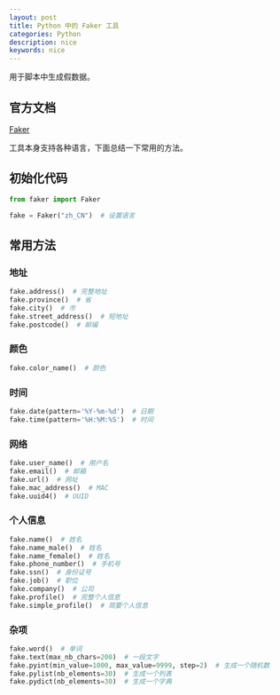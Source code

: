 ```yaml
---
layout: post
title: Python 中的 Faker 工具
categories: Python
description: nice
keywords: nice
---
```


用于脚本中生成假数据。

## 官方文档

[Faker](https://faker.readthedocs.io/en/master/locales/zh_CN.html)

工具本身支持各种语言，下面总结一下常用的方法。

## 初始化代码

``` Python
from faker import Faker

fake = Faker("zh_CN")  # 设置语言
```

## 常用方法

### 地址

``` Python
fake.address()  # 完整地址
fake.province()  # 省
fake.city()  # 市
fake.street_address()  # 短地址
fake.postcode()  # 邮编
```

### 颜色

``` Python
fake.color_name()  # 颜色
```

### 时间

``` Python
fake.date(pattern='%Y-%m-%d')  # 日期
fake.time(pattern='%H:%M:%S')  # 时间
```

### 网络

``` Python
fake.user_name()  # 用户名
fake.email()  # 邮箱
fake.url()  # 网址
fake.mac_address()  # MAC
fake.uuid4()  # UUID
```

### 个人信息

``` Python
fake.name()  # 姓名
fake.name_male()  # 姓名
fake.name_female()  # 姓名
fake.phone_number()  # 手机号
fake.ssn()  # 身份证号
fake.job()  # 职位
fake.company()  # 公司
fake.profile()  # 完整个人信息
fake.simple_profile()  # 简要个人信息
```

### 杂项

``` Python
fake.word()  # 单词
fake.text(max_nb_chars=200)  # 一段文字
fake.pyint(min_value=1000, max_value=9999, step=2)  # 生成一个随机数
fake.pylist(nb_elements=30)  # 生成一个列表
fake.pydict(nb_elements=30)  # 生成一个字典
```
